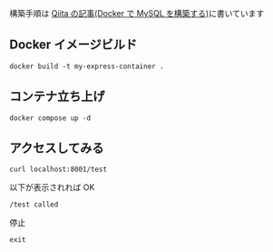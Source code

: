 構築手順は [Qiita の記事(Docker で MySQL を構築する)](https://qiita.com/hinaqiita/items/a6e4f3f63fe689873c01)に書いています

## Docker イメージビルド

```
docker build -t my-express-container .
```

## コンテナ立ち上げ

```
docker compose up -d
```

## アクセスしてみる

```
curl localhost:8001/test
```

以下が表示されれば OK

```
/test called
```

停止

```
exit
```
